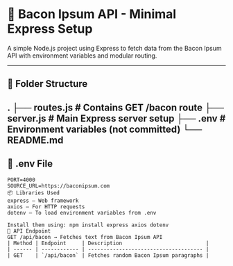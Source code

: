 # 🥓 Bacon Ipsum API - Minimal Express Setup

A simple Node.js project using Express to fetch data from the Bacon Ipsum API with environment variables and modular routing.

---

## 📁 Folder Structure
.
├── routes.js # Contains GET /bacon route
├── server.js # Main Express server setup
├── .env # Environment variables (not committed)
└── README.md
---
## 🔐 .env File

```env
PORT=4000
SOURCE_URL=https://baconipsum.com
📦 Libraries Used
express — Web framework
axios — For HTTP requests
dotenv — To load environment variables from .env

Install them using: npm install express axios dotenv
🧪 API Endpoint
GET /api/bacon → Fetches text from Bacon Ipsum API
| Method | Endpoint     | Description                           |
| ------ | ------------ | ------------------------------------- |
| GET    | `/api/bacon` | Fetches random Bacon Ipsum paragraphs |


